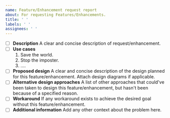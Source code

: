 ```yaml
---
name: Feature/Enhancement request report
about: For requesting Features/Enhancements.
title: ' '
labels: ' '
assignees: ' '
---
```


- [ ] <b>Description</b>
    A clear and concise description of request/enhancement.
- [ ] <b>Use cases</b>
    1. Save the world.
    2. Stop the imposter.
    3. ....
- [ ] <b>Proposed design</b>
    A clear and concise description of the design planned for this feature/enhancement.
    Attach design diagrams if applicable.
- [ ] <b>Alternative design approaches</b>
    A list of other approaches that could've been taken to design this feature/enhancement, 
    but hasn't been because of a specified reason.
- [ ] <b>Workaround</b>
    If any workaround exists to achieve the desired goal without this feature/enhancement.
- [ ] <b>Additional information</b>
    Add any other context about the problem here.